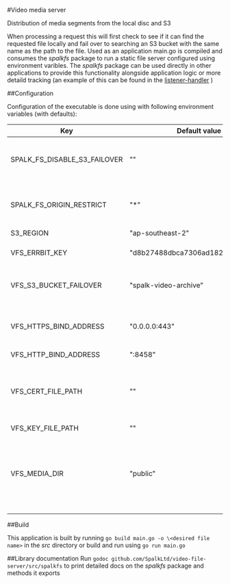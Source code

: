 #Video media server

Distribution of media segments from the local disc and S3

When processing a request this will first check to see if it can find the requested file locally and fail over to searching an S3 
bucket with the same name as the path to the file. Used as an application main.go is compiled and consumes the *spalkfs* package 
to run a static file server configured using environment varibles. The *spalkfs* package can be used directly in other applications
to provide this functionality alongside application logic or more detaild tracking (an example of this can be found in the 
[listener-handler](https://github.com/SpalkLtd/listener-handler) )

##Configuration

Configuration of the executable is done using with following environment variables (with defaults):

| Key | Default value | Notes |
| --- | ------------- | ----- |
| SPALK_FS_DISABLE_S3_FAILOVER | "" | set to contain anything other than "" to disable failover to S3 |
| SPALK_FS_ORIGIN_RESTRICT     | "\*" | Sets the http "Access-Control-Allow-Origin" http header |
| S3_REGION                    | "ap-southeast-2" |  |
| VFS_ERRBIT_KEY               | "d8b27488dbca7306ad182ff2db2f53d4" | this is the dev project key for errbit |
| VFS_S3_BUCKET_FAILOVER       | "spalk-video-archive" | S3 bucket. Authentication is done using IAM roles |
| VFS_HTTPS_BIND_ADDRESS       | "0.0.0.0:443" | 0.0.0.0 is required to bind to external interfaces |
| VFS_HTTP_BIND_ADDRESS        | ":8458" | localhost:port |
| VFS_CERT_FILE_PATH           | "" | setting both the cert and key file paths causes the application to use ssl encryption |
| VFS_KEY_FILE_PATH            | "" |  |
| VFS_MEDIA_DIR                | "public" | the binary should be deployed to the parent of the pblic directory where the media is stored |


##Build

This application is built by running `go build main.go -o \<desired file name>` in the *src* directory or build and run using `go run main.go`


##Library documentation
Run `godoc github.com/SpalkLtd/video-file-server/src/spalkfs` to print detailed docs on the *spalkfs* package and methods it exports
